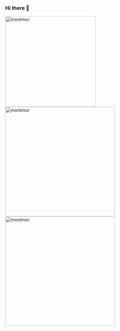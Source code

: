 ### Hi there 👋
<div>
  <img width='290px' src="https://github-readme-stats.vercel.app/api/top-langs?username=montmor&show_icons=true&locale=en&layout=compact" alt="montmor" />
  <img width='350px' src="https://github-readme-streak-stats.herokuapp.com/?user=montmor&" alt="montmor" />
  <img width='350px' src="https://github-readme-stats.vercel.app/api?username=montmor&show_icons=true&locale=en" alt="montmor" />
</div>

<!--
**montmor/montmor** is a ✨ _special_ ✨ repository because its `README.md` (this file) appears on your GitHub profile.

Here are some ideas to get you started:

- 🔭 I’m currently working on ...
- 🌱 I’m currently learning ...
- 👯 I’m looking to collaborate on ...
- 🤔 I’m looking for help with ...
- 💬 Ask me about ...
- 📫 How to reach me: ...
- 😄 Pronouns: ...
- ⚡ Fun fact: ...
-->
